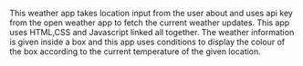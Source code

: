 This weather app  takes location input from the user about and uses api key from the open weather app to fetch the current weather updates. This app uses HTML,CSS and Javascript linked all together. The weather information is given inside a box and this app uses conditions to display the colour of the box according to the current temperature of the given location.
